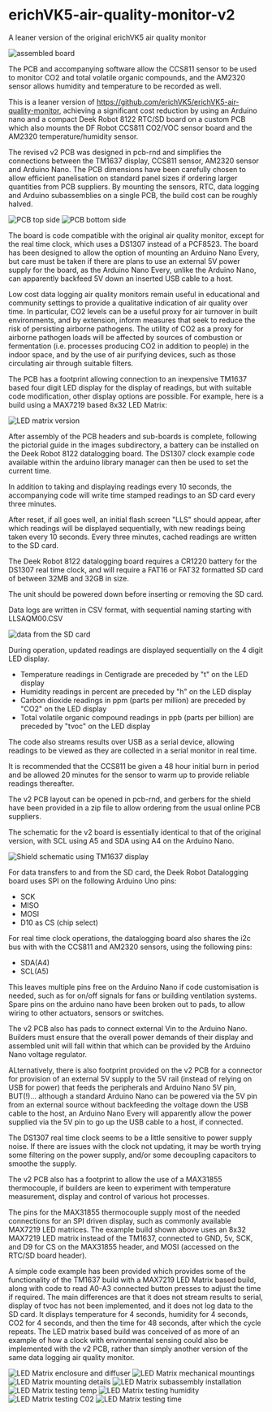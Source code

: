 # erichVK5-air-quality-monitor-v2
A leaner version of the original erichVK5 air quality monitor

![assembled board](images/08-assembled-air-quality-monitor-v2.JPG)

The PCB and accompanying software allow the CCS811 sensor to be used to monitor CO2 and total volatile organic compounds, and the AM2320 sensor allows humidity and temperature to be recorded as well.

This is a leaner version of https://github.com/erichVK5/erichVK5-air-quality-monitor, achieving a significant cost reduction by using an Arduino nano and a compact Deek Robot 8122 RTC/SD board on a custom PCB which also mounts the DF Robot CCS811 CO2/VOC sensor board and the AM2320 temperature/humidity sensor. 

The revised v2 PCB was designed in pcb-rnd and simplifies the connections between the TM1637 display, CCS811 sensor, AM2320 sensor and Arduino Nano. The PCB dimensions have been carefully chosen to allow efficient panelisation on standard panel sizes if ordering larger quantities from PCB suppliers. By mounting the sensors, RTC, data logging and Arduino subassemblies on a single PCB, the build cost can be roughly halved. 

![PCB top side](images/PCB-top-side.JPG)
![PCB bottom side](images/PCB-bottom-side.JPG)

The board is code compatible with the original air quality monitor, except for the real time clock, which uses a DS1307 instead of a PCF8523. The board has been designed to allow the option of mounting an Arduino Nano Every, but care must be taken if there are plans to use an external 5V power supply for the board, as the Arduino Nano Every, unlike the Arduino Nano, can apparently backfeed 5V down an inserted USB cable to a host.

Low cost data logging air quality monitors remain useful in educational and community settings to provide a qualitative indication of air quality over time. In particular, CO2 levels can be a useful proxy for air turnover in built environments, and by extension, inform measures that seek to reduce the risk of persisting airborne pathogens. The utility of CO2 as a proxy for airborne pathogen loads will be affected by sources of combustion or fermentation (i.e. processes producing CO2 in addition to people) in the indoor space, and by the use of air purifying devices, such as those circulating air through suitable filters.

The PCB has a footprint allowing connection to an inexpensive TM1637 based four digit LED display for the display of readings, but with suitable code modification, other display options are possible. For example, here is a build using a MAX7219 based 8x32 LED Matrix:

![LED matrix version](images/009-LED-matrix-version-time.JPG)

After assembly of the PCB headers and sub-boards is complete, following the pictorial guide in the images subdirectory, a battery can be installed on the Deek Robot 8122 datalogging board. The DS1307 clock example code available within the arduino library manager can then be used to set the current time.

In addition to taking and displaying readings every 10 seconds, the accompanying code will write time stamped readings to an SD card every three minutes.

After reset, if all goes well, an initial flash screen "LLS" should appear, after which readings will be displayed sequentially, with new readings being taken every 10 seconds. Every three minutes, cached readings are written to the SD card.

The Deek Robot 8122 datalogging board requires a CR1220 battery for the DS1307 real time clock, and will require a FAT16 or FAT32 formatted SD card of between 32MB and 32GB in size.

The unit should be powered down before inserting or removing the SD card.

Data logs are written in CSV format, with sequential naming starting with LLSAQM00.CSV

![data from the SD card](images/LLS-data-analysis.jpg)

During operation, updated readings are displayed sequentially on the 4 digit LED display.

- Temperature readings in Centigrade are preceded by "t" on the LED display
- Humidity readings in percent are preceded by "h" on the LED display
- Carbon dioxide readings in ppm (parts per million) are preceded by "CO2" on the LED display
- Total volatile organic compound readings in ppb (parts per billion) are preceded by "tvoc" on the LED display

The code also streams results over USB as a serial device, allowing readings to be viewed as they are collected in a serial monitor in real time.

It is recommended that the CCS811 be given a 48 hour initial burn in period and be allowed 20 minutes for the sensor to warm up to provide reliable readings thereafter.

The v2 PCB layout can be opened in pcb-rnd, and gerbers for the shield have been provided in a zip file to allow ordering from the usual online PCB suppliers.

The schematic for the v2 board is essentially identical to that of the original version, with SCL using A5 and SDA using A4 on the Arduino Nano.

![Shield schematic using TM1637 display](images/LLS-shield-TM1637-schematic-v1.png)

For data transfers to and from the SD card, the Deek Robot Datalogging board uses SPI on the following Arduino Uno pins:

- SCK
- MISO
- MOSI
- D10 as CS (chip select)

For real time clock operations, the datalogging board also shares the i2c bus with with the CCS811 and AM2320 sensors, using the following pins:

- SDA(A4)
- SCL(A5)

This leaves multiple pins free on the Arduino Nano if code customisation is needed, such as for on/off signals for fans or building ventilation systems. Spare pins on the arduino nano have been broken out to pads, to allow wiring to other actuators, sensors or switches.

The v2 PCB also has pads to connect external Vin to the Arduino Nano. Builders must ensure that the overall power demands of their display and assembled unit will fall within that which can be provided by the Arduino Nano voltage regulator.

ALternatively, there is also footprint provided on the v2 PCB for a connector for provision of an external 5V supply to the 5V rail (instead of relying on USB for power) that feeds the peripherals and Arduino Nano 5V pin, BUT(!)... although a standard Arduino Nano can be powered via the 5V pin from an external source without backfeeding the voltage down the USB cable to the host, an Arduino Nano Every will apparently allow the power supplied via the 5V pin to go up the USB cable to a host, if connected.

The DS1307 real time clock seems to be a little sensitive to power supply noise. If there are issues with the clock not updating, it may be worth trying some filtering on the power supply, and/or some decoupling capacitors to smoothe the supply.

The v2 PCB also has a footprint to allow the use of a MAX31855 thermocouple, if builders are keen to experiment with temperature measurement, display and control of various hot processes.

The pins for the MAX31855 thermocouple supply most of the needed connections for an SPI driven display, such as commonly available MAX7219 LED matrices. The example build shown above uses an 8x32 MAX7219 LED matrix instead of the TM1637, connected to GND, 5v, SCK, and D9 for CS on the MAX31855 header, and MOSI (accessed on the RTC/SD board header).

A simple code example has been provided which provides some of the functionality of the TM1637 build with a MAX7219 LED Matrix based build, along with code to read A0-A3 connected button presses to adjust the time if required. The main differences are that it does not stream results to serial, display of tvoc has not been implemented, and it does not log data to the SD card. It displays temperature for 4 seconds, humidity for 4 seconds, CO2 for 4 seconds, and then the time for 48 seconds, after which the cycle repeats. The LED matrix based build was conceived of as more of an example of how a clock with environmental sensing could also be implemented with the v2 PCB, rather than simply another version of the same data logging air quality monitor.

![LED Matrix enclosure and diffuser](001-LED-matrix-enclosure-with-diffuser.JPG)
![LED Matrix mechanical mountings](002-LED-matrix-mechanical-mounting.JPG)
![LED Matrix mounting details](003-LED-matrix-mounting-details.JPG)
![LED Matrix subassembly installation](004-LED-matrix-version-subassembly-installation.JPG)
![LED Matrix testing temp](005-LED-matrix-version-testing-temp-shown.JPG)
![LED Matrix testing humidity](006-LED-matrix-version-testing-humidity-shown.JPG)
![LED Matrix testing C02](007-LED-matrix-version-testing-CO2-shown.JPG)
![LED Matrix testing time](008-LED-matrix-version-testing-time-shown.JPG)
